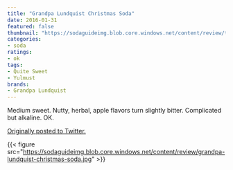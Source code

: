 ```yaml
---
title: "Grandpa Lundquist Christmas Soda"
date: 2016-01-31
featured: false
thumbnail: "https://sodaguideimg.blob.core.windows.net/content/review/thumbs/grandpa-lundquist-christmas-soda.jpg"
categories:
- soda
ratings:
- ok
tags:
- Quite Sweet
- Yulmust
brands:
- Grandpa Lundquist
---
```


Medium sweet. Nutty, herbal, apple flavors turn slightly bitter. Complicated but alkaline. OK.

[Originally posted to Twitter.](https://twitter.com/Cavorter/status/693942509836238848)

{{< figure src="https://sodaguideimg.blob.core.windows.net/content/review/grandpa-lundquist-christmas-soda.jpg" >}}
